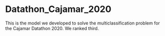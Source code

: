 # Datathon_Cajamar_2020
This is the model we developed to solve the multiclassification problem for the Cajamar Datathon 2020. We ranked third.
